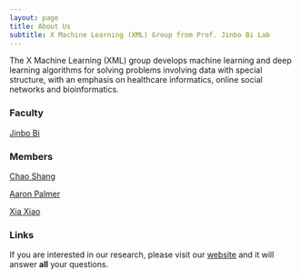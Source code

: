 ```yaml
---
layout: page
title: About Us
subtitle: X Machine Learning (XML) Group from Prof. Jinbo Bi Lab 
---
```


The X Machine Learning (XML) group develops machine learning and deep learning algorithms for solving problems involving data with special structure, with an emphasis on healthcare informatics, online social networks and bioinformatics. 

### Faculty

[Jinbo Bi](http://www.engr.uconn.edu/~jinbo/)


### Members

[Chao Shang](http://www.chaoshangcs.com/) 

[Aaron Palmer](https://xmachinelearning.github.io/aboutus/) 

[Xia Xiao](https://xmachinelearning.github.io/aboutus/) 



### Links

If you are interested in our research, please visit our [website](http://www.labhealthinfo.uconn.edu/) and it will answer **all** your questions.
